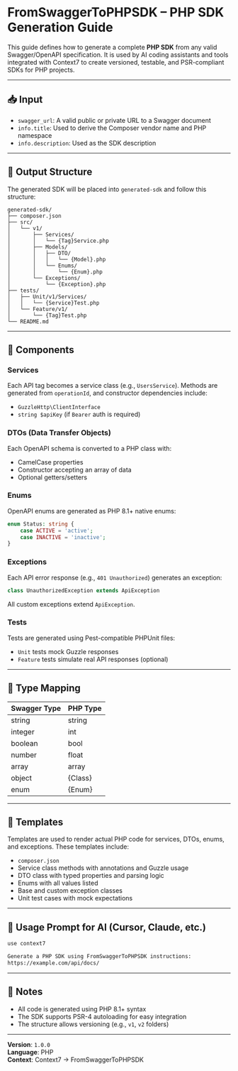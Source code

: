 
# FromSwaggerToPHPSDK – PHP SDK Generation Guide

This guide defines how to generate a complete **PHP SDK** from any valid Swagger/OpenAPI specification. It is used by AI coding assistants and tools integrated with Context7 to create versioned, testable, and PSR-compliant SDKs for PHP projects.

---

## 📥 Input

- `swagger_url`: A valid public or private URL to a Swagger document
- `info.title`: Used to derive the Composer vendor name and PHP namespace
- `info.description`: Used as the SDK description

---

## 📁 Output Structure

The generated SDK will be placed into `generated-sdk` and follow this structure:

```
generated-sdk/
├── composer.json
├── src/
│   └── v1/
│       ├── Services/
│       │   └── {Tag}Service.php
│       ├── Models/
│       │   ├── DTO/
│       │   │   └── {Model}.php
│       │   └── Enums/
│       │       └── {Enum}.php
│       └── Exceptions/
│           └── {Exception}.php
├── tests/
│   ├── Unit/v1/Services/
│   │   └── {Service}Test.php
│   └── Feature/v1/
│       └── {Tag}Test.php
└── README.md
```

---

## 🧱 Components

### Services

Each API tag becomes a service class (e.g., `UsersService`). Methods are generated from `operationId`, and constructor dependencies include:

- `GuzzleHttp\ClientInterface`
- `string $apiKey` (if `Bearer` auth is required)

### DTOs (Data Transfer Objects)

Each OpenAPI schema is converted to a PHP class with:

- CamelCase properties
- Constructor accepting an array of data
- Optional getters/setters

### Enums

OpenAPI enums are generated as PHP 8.1+ native enums:

```php
enum Status: string {
    case ACTIVE = 'active';
    case INACTIVE = 'inactive';
}
```

### Exceptions

Each API error response (e.g., `401 Unauthorized`) generates an exception:

```php
class UnauthorizedException extends ApiException
```

All custom exceptions extend `ApiException`.

### Tests

Tests are generated using Pest-compatible PHPUnit files:

- `Unit` tests mock Guzzle responses
- `Feature` tests simulate real API responses (optional)

---

## 🔀 Type Mapping

| Swagger Type | PHP Type |
|--------------|----------|
| string       | string   |
| integer      | int      |
| boolean      | bool     |
| number       | float    |
| array        | array    |
| object       | {Class}  |
| enum         | {Enum}   |

---

## 🧩 Templates

Templates are used to render actual PHP code for services, DTOs, enums, and exceptions. These templates include:

- `composer.json`
- Service class methods with annotations and Guzzle usage
- DTO class with typed properties and parsing logic
- Enums with all values listed
- Base and custom exception classes
- Unit test cases with mock expectations

---

## 🧠 Usage Prompt for AI (Cursor, Claude, etc.)

```txt
use context7

Generate a PHP SDK using FromSwaggerToPHPSDK instructions:
https://example.com/api/docs/
```

---

## 📌 Notes

- All code is generated using PHP 8.1+ syntax
- The SDK supports PSR-4 autoloading for easy integration
- The structure allows versioning (e.g., `v1`, `v2` folders)

---

**Version**: `1.0.0`  
**Language**: PHP  
**Context**: Context7 → FromSwaggerToPHPSDK

